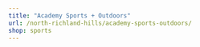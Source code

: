 ```yaml
---
title: "Academy Sports + Outdoors"
url: /north-richland-hills/academy-sports-outdoors/
shop: sports
---
```

